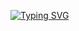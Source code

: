 [![Typing SVG](https://readme-typing-svg.herokuapp.com?color=%232400FF&size=30&multiline=true&width=999&height=90&lines=Welcome+to+my+profile+;Luis+Otavio+%5BDEV%5D)](https://git.io/typing-svg)

<!---
SnackFF/SnackFF is a ✨ special ✨ repository because its `README.md` (this file) appears on your GitHub profile.
You can click the Preview link to take a look at your changes.
--->
